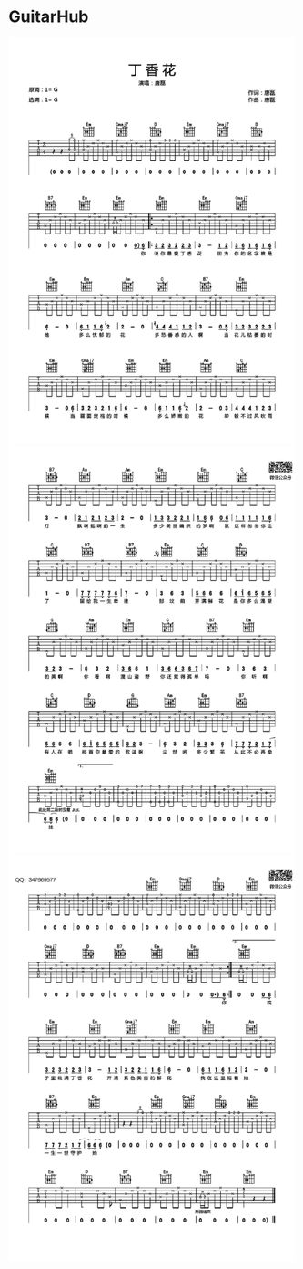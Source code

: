 # GuitarHub

![唐磊_丁香花吉他谱_G调原版编配_0](./唐磊_丁香花吉他谱_G调原版编配_0.jpg)
![唐磊_丁香花吉他谱_G调原版编配_1](./唐磊_丁香花吉他谱_G调原版编配_1.jpg)
![唐磊_丁香花吉他谱_G调原版编配_2](./唐磊_丁香花吉他谱_G调原版编配_2.jpg)
